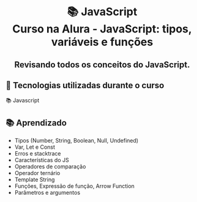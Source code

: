 <div align="center">
<h1>📚 JavaScript<br/>
Curso na Alura - JavaScript: tipos, variáveis e funções</h1>

<h2>Revisando todos os conceitos do JavaScript.</h2>
</div>

## 🔨 Tecnologias utilizadas durante o curso

 📚 Javascript

## 📚 Aprendizado

- Tipos (Number, String, Boolean, Null, Undefined)
- Var, Let e Const
- Erros e stacktrace
- Características do JS
- Operadores de comparação
- Operador ternário
- Template String
- Funções, Expressão de função, Arrow Function
- Parâmetros e argumentos
